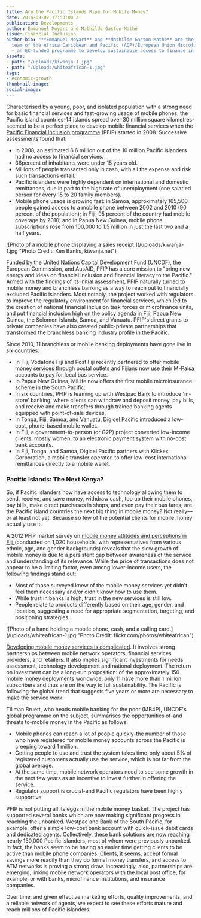 ```yaml
---
title: Are the Pacific Islands Ripe for Mobile Money?
date: 2014-09-02 17:53:00 Z
publication: Developments
author: Emmanuel Moyart and Mathilde Gaston-Mathé
issue: Financial Inclusion
author-bio: "**Emmanuel Moyart** and **Mathilde Gaston-Mathé** are the technical assistance
  team of the Africa Caribbean and Pacific (ACP)/European Union Microfinance programme
  – an EC-funded programme to develop sustainable access to finance in ACP countries."
assets:
- path: "/uploads/kiwanja-1.jpg"
- path: "/uploads/whiteafrican-1.jpg"
tags:
- economic-growth
thumbnail-image:
social-image:
---
```


<p>Characterised by a young, poor, and isolated population with a strong need for basic financial services and fast-growing usage of mobile phones, the Pacific island countries-14 islands spread over 30 million square kilometres-seemed to be a perfect place to develop mobile financial services when the <a href="http://www.pfip.org/">Pacific Financial Inclusion programme</a> (PFIP) started in 2008. Successive assessments found that:</p>



<ul>
    <li>In 2008, an estimated 6.6 million out of the 10 million Pacific islanders had no access to financial services.</li>
    <li>36percent of inhabitants were under 15 years old.</li>
    <li>Millions of people transacted only in cash, with all the expense and risk such transactions entail.</li>
    <li>Pacific islanders were highly dependent on international and domestic remittances, due in part to the high rate of unemployment (one salaried person for every 15 to 20 family members).</li>
    <li>Mobile phone usage is growing fast: in Samoa, approximately 165,500 people gained access to a mobile phone between 2002 and 2010 (90 percent of the population); in Fiji, 95 percent of the country had mobile coverage by 2010; and in Papua New Guinea, mobile phone subscriptions rose from 100,000 to 1.5 million in just the last two and a half years.</li>
  </ul>
  ![Photo of a mobile phone displaying a sales receipt.](/uploads/kiwanja-1.jpg "Photo Credit: Ken Banks, kiwanja.net")
  <p>Funded by the United Nations Capital Development Fund (UNCDF), the European Commission, and AusAID, PFIP has a core mission to "bring new energy and ideas on financial inclusion and financial literacy to the Pacific." Armed with the findings of its initial assessment, PFIP naturally turned to mobile money and branchless banking as a way to reach out to financially excluded Pacific islanders. Most notably, the project worked with regulators to improve the regulatory environment for financial services, which led to the creation of national financial inclusion task forces or microfinance units, and put financial inclusion high on the policy agenda in Fiji, Papua New Guinea, the Solomon Islands, Samoa, and Vanuatu. PFIP's direct grants to private companies have also created public-private partnerships that transformed the branchless banking industry profile in the Pacific. </p>
  <p>Since 2010, 11 branchless or mobile banking deployments have gone live in six countries:</p>
  <ul>
    <li>In Fiji, Vodafone Fiji and Post Fiji recently partnered to offer mobile money services through postal outlets and Fijians now use their M-Paisa accounts to pay for local bus service.</li>
    <li>In Papua New Guinea, MiLife now offers the first mobile microinsurance scheme in the South Pacific.</li>
    <li>In six countries, PFIP is teaming up with Westpac Bank to introduce 'in-store' banking, where clients can withdraw and deposit money, pay bills, and receive and make transfers through trained banking agents equipped with point-of-sale devices.</li>
    <li>In Tonga, Fiji, Samoa, and Vanuatu, Digicel Pacific introduced a low-cost, phone-based mobile wallet.</li>
    <li>In Fiji, a government-to-person (or G2P) project converted low-income clients, mostly women, to an electronic payment system with no-cost bank accounts.</li>
    <li>In Fiji, Tonga, and Samoa, Digicel Pacific partners with Klickex Corporation, a mobile transfer operator, to offer low-cost international remittances directly to a mobile wallet.</li>
  </ul>
  <h3>Pacific Islands: The Next Kenya?</h3>
  <p>So, if Pacific islanders now have access to technology allowing them to send, receive, and save money, withdraw cash, top up their mobile phones, pay bills, make direct purchases in shops, and even pay their bus fares, are the Pacific island countries the next big thing in mobile money? Not really—or at least not yet. Because so few of the potential clients for mobile money actually use it. </p>
  <p>A 2012 PFIP market survey on <a href="http://www.pfip.org/resources/uploads/attachments/documents/Omnibus_Survey_Findings.pdf">mobile money attitudes and perceptions in Fiji </a> (conducted on 1,020 households, with representatives from various ethnic, age, and gender backgrounds) reveals that the slow growth of mobile money is due to a persistent gap between awareness of the service and understanding of its relevance. While the price of transactions does not appear to be a limiting factor, even among lower-income users, the following findings stand out:</p>
  <ul>
    <li>Most of those surveyed knew of the mobile money services yet didn't feel them necessary and/or didn't know how to use them.</li>
    <li>While trust in banks is high, trust in the new services is still low.</li>
    <li>People relate to products differently based on their age, gender, and location, suggesting a need for appropriate segmentation, targeting, and positioning strategies.</li>
  </ul>
  ![Photo of a hand holding a mobile phone, cash, and a calling card.](/uploads/whiteafrican-1.jpg "Photo Credit: flickr.com/photos/whiteafrican") 
  <p><a href="http://dai.com/news-publications/news/qa-dai%E2%80%99s-brigit-helms-benefits-bringing-mobile-banking-unbanked?utm_campaign=guardian">Developing mobile money services is complicated</a>. It involves strong partnerships between mobile network operators, financial services providers, and retailers. It also implies significant investments for needs assessment, technology development and national deployment. The return on investment can be a long-run proposition: of the approximately 150 mobile money deployments worldwide, only 11 have more than 1 million subscribers and thus are on the way to full sustainability. The Pacific is following the global trend that suggests five years or more are necessary to make the service work.</p>
  <p>Tillman Bruett, who heads mobile banking for the poor (MB4P), UNCDF's global programme on the subject, summarises the opportunities of-and threats to-mobile money in the Pacific as follows:</p>
  <ul>
    <li>Mobile phones can reach a lot of people quickly-the number of those who have registered for mobile money accounts across the Pacific is creeping toward 1 million.</li>
    <li>Getting people to use and trust the system takes time-only about 5% of registered customers actually use the service, which is not far from the global average.</li>
    <li>At the same time, mobile network operators need to see some growth in the next few years as an incentive to invest further in offering the service.</li>
    <li>Regulator support is crucial-and Pacific regulators have been highly supportive.</li>
  </ul> 
  <p>PFIP is not putting all its eggs in the mobile money basket. The project has supported several banks which are now making significant progress in reaching the unbanked. Westpac and Bank of the South Pacific, for example, offer a simple low-cost bank account with quick-issue debit cards and dedicated agents. Collectively, these bank solutions are now reaching nearly 150,000 Pacific islanders, most of whom were previously unbanked. In fact, the banks seem to be having an easier time getting clients to be active than mobile phone companies. Clients, it seems, accept formal savings more readily than they do formal money transfers, and access to ATM networks is proving a strong draw. Increasingly, also, partnerships are emerging, linking mobile network operators with the local post office, for example, or with banks, microfinance institutions, and insurance companies. </p>
  <p>Over time, and given effective marketing efforts, quality improvements, and a reliable network of agents, we expect to see these efforts mature and reach millions of Pacific islanders.</p>
